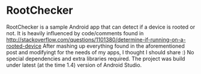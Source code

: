 RootChecker
=========================

RootChecker is a sample Android app that can detect if a device is rooted or not.
It is heavily influenced by code/comments found in http://stackoverflow.com/questions/1101380/determine-if-running-on-a-rooted-device
After mashing up everything found in the aforementioned post and modifyingt for the needs of my apps, I thought I should share :) 
No special dependencies and extra libraries required. The project was build under latest (at the time 1.4) version of Android Studio.
